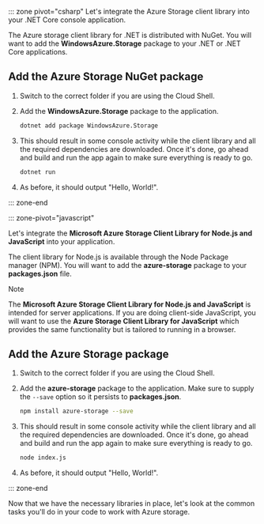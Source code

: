 ::: zone pivot="csharp"
Let's integrate the Azure Storage client library into your .NET Core console application.

The Azure storage client library for .NET is distributed with NuGet. You will want to add the **WindowsAzure.Storage** package to your .NET or .NET Core applications.

## Add the Azure Storage NuGet package

1. Switch to the correct folder if you are using the Cloud Shell.

1. Add the **WindowsAzure.Storage** package to the application.

    ```bash
    dotnet add package WindowsAzure.Storage
    ```

1. This should result in some console activity while the client library and all the required dependencies are downloaded. Once it's done, go ahead and build and run the app again to make sure everything is ready to go.

    ```bash
    dotnet run
    ```

1. As before, it should output "Hello, World!".

::: zone-end

::: zone-pivot="javascript"

Let's integrate the **Microsoft Azure Storage Client Library for Node.js and JavaScript** into your application.

The client library for Node.js is available through the Node Package manager (NPM). You will want to add the **azure-storage** package to your **packages.json** file.

> [!NOTE]
> The **Microsoft Azure Storage Client Library for Node.js and JavaScript** is intended for server applications. If you are doing client-side JavaScript, you will want to use the **Azure Storage Client Library for JavaScript** which provides the same functionality but is tailored to running in a browser.

## Add the Azure Storage package

1. Switch to the correct folder if you are using the Cloud Shell.

1. Add the **azure-storage** package to the application. Make sure to supply the `--save` option so it persists to **packages.json**.

    ```bash
    npm install azure-storage --save
    ```

1. This should result in some console activity while the client library and all the required dependencies are downloaded. Once it's done, go ahead and build and run the app again to make sure everything is ready to go.

    ```bash
    node index.js
    ```

1. As before, it should output "Hello, World!".

::: zone-end

Now that we have the necessary libraries in place, let's look at the common tasks you'll do in your code to work with Azure storage.
